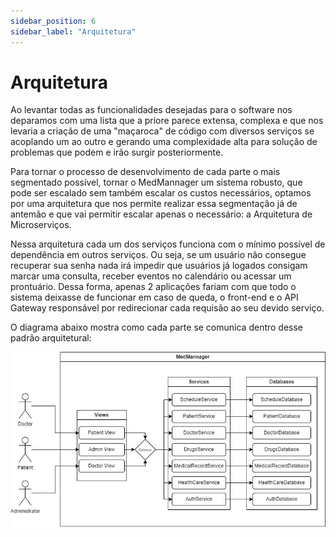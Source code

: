 ```yaml
---
sidebar_position: 6
sidebar_label: "Arquitetura"
---
```


# Arquitetura

Ao levantar todas as funcionalidades desejadas para o software nos deparamos com uma lista que a priore parece extensa, complexa e que nos levaria a criação de uma 
"maçaroca" de código com diversos serviços se acoplando um ao outro e gerando uma complexidade alta para solução de problemas que podem e irão surgir posteriormente.

Para tornar o processo de desenvolvimento de cada parte o mais segmentado possível, tornar o MedMannager um sistema robusto, que pode ser escalado sem também escalar
os custos necessários, optamos por uma arquitetura que nos permite realizar essa segmentação já de antemão e que vai permitir escalar apenas o necessário: a Arquitetura de Microserviços.

Nessa arquitetura cada um dos serviços funciona com o mínimo possível de dependência em outros serviços. Ou seja, se um usuário não consegue recuperar sua senha nada irá impedir que
usuários já logados consigam marcar uma consulta, receber eventos no calendário ou acessar um prontuário. Dessa forma, apenas 2 aplicações fariam com que todo o sistema deixasse de funcionar 
em caso de queda, o front-end e o API Gateway responsável por redirecionar cada requisão ao seu devido serviço.

O diagrama abaixo mostra como cada parte se comunica dentro desse padrão arquitetural: 

![Diagrama de Arquitetura](../../static/img/MMArch.jpg)